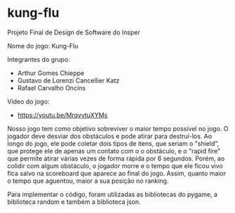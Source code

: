 # kung-flu
Projeto Final de Design de Software do Insper

Nome do jogo: Kung-Flu

Integrantes do grupo:
- Arthur Gomes Chieppe
- Gustavo de Lorenzi Cancellier Katz
- Rafael Carvalho Oncins

Vídeo do jogo:
- https://youtu.be/MrqvvtuXYMs

Nosso jogo tem como objetivo sobreviver o maior tempo possível no jogo. O jogador deve desviar dos obstáculos e pode atirar para destruí-los. Ao longo do jogo, ele pode coletar dois tipos de itens, que seriam o "shield", que protege ele de apenas um contato com o o obstáculo, e o "rapid fire" que permite atirar várias vezes de forma rápida por 6 segundos. Porém, ao colidir com algum obstáculo, o jogador morre e o tempo que ele ficou vivo fica salvo na scoreboard que aparece ao final do jogo. Assim, quanto maior o tempo que aguentou, maior a sua posição no ranking.

Para implementar o código, foram utilizadas as bibliotecas do pygame, a biblioteca random e também a biblioteca json.
